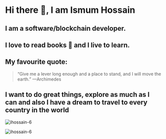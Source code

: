 # Hi there :wave:, I am Ismum Hossain

I am a software/blockchain developer.
---

I love to read books :book: and I live to learn.
---

My favourite quote:
---

>“Give me a lever long enough and a place to stand, and I will
move the earth.”
—Archimedes


I want to do great things, explore as much as I can and also I have a dream to travel to every country in the world
---
<p align="left">
</p>

<p><img align="center" src="https://github-readme-stats.vercel.app/api/top-langs?username=ihossain-6&show_icons=true&locale=en&layout=compact" alt="ihossain-6" /></p>

<p><img align="center" src="https://github-readme-streak-stats.herokuapp.com/?user=ihossain-6&" alt="ihossain-6" /></p>
